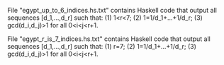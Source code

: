 File "egypt_up_to_6_indices.hs.txt" contains Haskell code that output all sequences [d_1,...,d_r] such that: (1) 1<r<7; (2) 1=1/d_1+...+1/d_r; (3) gcd(d_i,d_j)>1 for all 0<i<j<r+1.


File "egypt_r_is_7_indices.hs.txt" contains Haskell code that output all sequences [d_1,...,d_r] such that: (1) r=7; (2) 1=1/d_1+...+1/d_r; (3) gcd(d_i,d_j)>1 for all 0<i<j<r+1.

